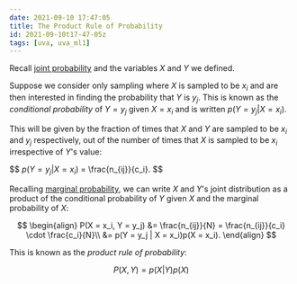 ```yaml
---
date: 2021-09-10 17:47:05
title: The Product Rule of Probability
id: 2021-09-10t17-47-05z
tags: [uva, uva_ml1]
---
```


Recall [joint probability](./2021-09-09t19-46-09z.md) and the variables $X$ and
$Y$ we defined.

Suppose we consider only sampling where $X$ is sampled to be $x_i$ and are then
interested in finding the probability that $Y$ is $y_j$. This is known as the
_conditional probability_ of $Y = y_j$ given $X = x_i$ and is written
$p(Y = y_j | X = x_i)$.

This will be given by the fraction of times that $X$ and $Y$ are sampled to be
$x_i$ and $y_j$ respectively, out of the number of times that $X$ is sampled to
be $x_i$ irrespective of $Y$'s value:

$$
$p(Y = y_j | X = x_i)$ = \frac{n_{ij}}{c_i}.
$$

Recalling [marginal probability](./2021-09-10t17-07-49z.md), we can write $X$
and $Y$'s joint distribution as a product of the conditional probability of $Y$
given $X$ and the marginal probability of $X$:

$$
\begin{align}
P(X = x_i, Y = y_j) &= \frac{n_{ij}}{N} = \frac{n_{ij}}{c_i} \cdot \frac{c_i}{N}\\
                    &= p(Y = y_j | X = x_i)p(X = x_i).
\end{align}
$$

This is known as the _product rule of probability_:

$$
P(X, Y) = p(X|Y)p(X)
$$
